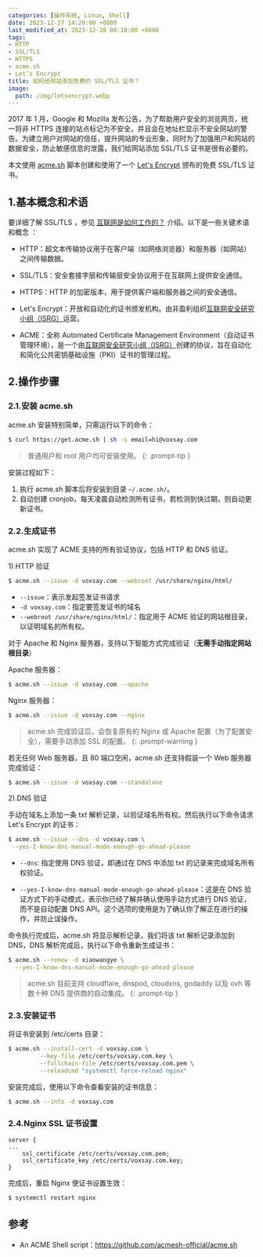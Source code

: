 ```yaml
---
categories: [操作系统, Linux, Shell]
date: 2023-12-27 14:20:00 +0800
last_modified_at: 2023-12-28 08:10:00 +0800
tags:
- HTTP
- SSL/TLS
- HTTPS
- acme.sh
- Let’s Encrypt
title: 如何给网站添加免费的 SSL/TLS 证书？
image:
  path: /img/letsencrypt.webp
---
```


2017 年 1 月，Google 和 Mozilla 发布公告，为了帮助用户安全的浏览网页，统一将非 HTTPS 连接的站点标记为不安全，并且会在地址栏显示不安全网站的警告。为建立用户对网站的信任，提升网站的专业形象，同时为了加强用户和网站的数据安全，防止敏感信息的泄露，我们给网站添加 SSL/TLS 证书是很有必要的。

本文使用 [acme.sh](https://github.com/acmesh-official/acme.sh) 脚本创建和使用了一个 [Let's Encrypt](https://letsencrypt.org/) 颁布的免费 SSL/TLS 证书。

## 1.基本概念和术语

要详细了解 SSL/TLS ，参见 [互联网是如何工作的？](https://voxsay.com/posts/how-does-internet-work/#8使用-ssltls-确保互联网通信安全) 介绍。以下是一些关键术语和概念 ：

- HTTP：超文本传输协议用于在客户端（如网络浏览器）和服务器（如网站）之间传输数据。

- SSL/TLS：安全套接字层和传输层安全协议用于在互联网上提供安全通信。

- HTTPS：HTTP 的加密版本，用于提供客户端和服务器之间的安全通信。

- Let's Encrypt：开放和自动化的证书颁发机构。由非盈利组织[互联网安全研究小组（ISRG）](https://www.abetterinternet.org/)运营。

- ACME：全称 Automated Certificate Management Environment（自动证书管理环境），是一个由[互联网安全研究小组（ISRG）](https://www.abetterinternet.org/)创建的协议，旨在自动化和简化公共密钥基础设施（PKI）证书的管理过程。

## 2.操作步骤

### 2.1.安装 acme.sh

acme.sh 安装特别简单，只需运行以下的命令：

```bash
$ curl https://get.acme.sh | sh -s email=hi@voxsay.com
```

> 普通用户和 root 用户均可安装使用。
{: .prompt-tip }

安装过程如下：

1. 执行 acme.sh 脚本后将安装到目录 `~/.acme.sh/`。
2. 自动创建 cronjob，每天凌晨自动检测所有证书，若检测到快过期，则自动更新证书。

### 2.2.生成证书

acme.sh 实现了 ACME 支持的所有验证协议，包括 HTTP 和 DNS 验证。

1).HTTP 验证

```bash
$ acme.sh --issue -d voxsay.com --webroot /usr/share/nginx/html/
```

- `--issue`：表示发起签发证书请求
- `-d voxsay.com`：指定要签发证书的域名
- `--webroot /usr/share/nginx/html/`：指定用于 ACME 验证的网站根目录，以证明域名的所有权。

对于 Apache 和 Nginx 服务器，支持以下智能方式完成验证（**无需手动指定网站根目录**）

Apache 服务器：

```bash
$ acme.sh --issue -d voxsay.com --apache
```

Nginx 服务器：

```bash
$ acme.sh --issue -d voxsay.com --nginx
```

> acme.sh 完成验证后，会恢复原有的 Nginx 或 Apache 配置（为了配置安全），需要手动添加 SSL 的配置。
{: .prompt-warning }

若无任何 Web 服务器，且 80 端口空闲，acme.sh 还支持假装一个 Web 服务器完成验证：

```bash
$ acme.sh --issue -d voxsay.com --standalone
```

2).DNS 验证

手动在域名上添加一条 txt 解析记录，以验证域名所有权。然后执行以下命令请求 Let's Encrypt 的证书：

```bash
$ acme.sh --issue --dns -d voxsay.com \
 --yes-I-know-dns-manual-mode-enough-go-ahead-please
```

- `--dns`: 指定使用 DNS 验证，即通过在 DNS 中添加 txt 的记录来完成域名所有权验证。

- `--yes-I-know-dns-manual-mode-enough-go-ahead-please`：这是在 DNS 验证方式下的手动模式，表示你已经了解并确认使用手动方式进行 DNS 验证，而不是自动配置 DNS API。这个选项的使用是为了确认你了解正在进行的操作，并防止误操作。

命令执行完成后，acme.sh 将显示解析记录，我们将该 txt 解析记录添加到 DNS，DNS 解析完成后，执行以下命令重新生成证书：

```bash
$ acme.sh --renew -d xiaowangye \
  --yes-I-know-dns-manual-mode-enough-go-ahead-please
```

> acme.sh 目前支持 cloudflare, dnspod, cloudxns, godaddy 以及 ovh 等数十种 DNS 提供商的自动集成。
{: .prompt-tip }

### 2.3.安装证书

将证书安装到 /etc/certs 目录：

```bash
$ acme.sh --install-cert -d voxsay.com \
         --key-file /etc/certs/voxsay.com.key \
         --fullchain-file /etc/certs/voxsay.com.pem \
         --reloadcmd "systemctl force-reload nginx"
```

安装完成后，使用以下命令查看安装的证书信息：

```bash
$ acme.sh --info -d voxsay.com
```

### 2.4.Nginx SSL 证书设置

```nginx
server {
...
    ssl_certificate /etc/certs/voxsay.com.pem;
    ssl_certificate_key /etc/certs/voxsay.com.key;
}
```

完成后，重启 Nginx 使证书设置生效：

```bash
$ systemctl restart nginx
```

## 参考

- An ACME Shell script：<https://github.com/acmesh-official/acme.sh>
